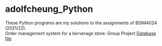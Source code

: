 # adolfcheung_Python
These Python programs are my solutions to the assignments of BSIM4024 (2021/22). <br />
Order management system for a berverage store: Group Project
[Database file](https://drive.google.com/file/d/1cblCtHppTJjZi57OCJ0r8d_AXmc8ip_1/view?usp=sharing)  <br />
